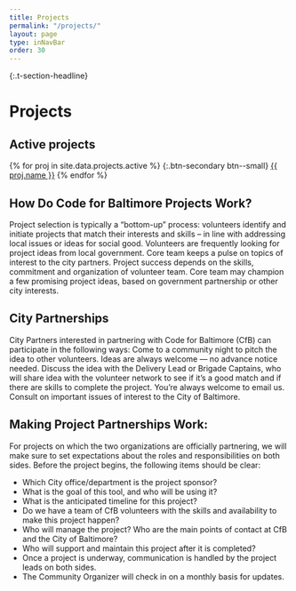 ```yaml
---
title: Projects
permalink: "/projects/"
layout: page
type: inNavBar
order: 30
---
```


{:.t-section-headline}
# Projects

## Active projects

{% for proj in site.data.projects.active %}
{:.btn-secondary btn--small}
[{{ proj.name }}]({{proj.url}})
{% endfor %}

## How Do Code for Baltimore Projects Work?
Project selection is typically a “bottom-up” process: volunteers identify and initiate projects that match their interests and skills – in line with addressing local issues or ideas for social good.
Volunteers are frequently looking for project ideas from local government. Core team keeps a pulse on topics of interest to the city partners.
Project success depends on the skills, commitment and organization of volunteer team.
Core team may champion a few promising project ideas, based on government partnership or other city interests.
  
## City Partnerships
City Partners interested in partnering with Code for Baltimore (CfB) can participate in the following ways:
Come to a community night to pitch the idea to other volunteers. Ideas are always welcome — no advance notice needed.
Discuss the idea with the Delivery Lead or Brigade Captains, who will share idea with the volunteer network to see if it’s a good match and if there are skills to complete the project. You’re always welcome to email us. 
Consult on important issues of interest to the City of Baltimore.

## Making Project Partnerships Work:
For projects on which the two organizations are officially partnering, we will make sure to set expectations about the roles and responsibilities on both sides. Before the project begins, the following items should be clear:
 * Which City office/department is the project sponsor?
 * What is the goal of this tool, and who will be using it?
 * What is the anticipated timeline for this project?
 * Do we have a team of CfB volunteers with the skills and availability to make this project happen?
 * Who will manage the project? Who are the main points of contact at CfB and the City of Baltimore?
 * Who will support and maintain this project after it is completed?
 * Once a project is underway, communication is handled by the project leads on both sides. 
 * The Community Organizer will check in on a monthly basis for updates.
